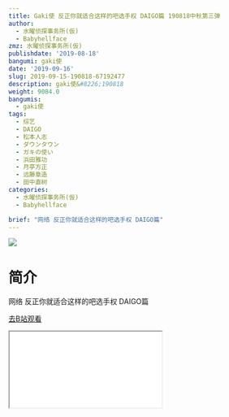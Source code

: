 ```yaml
---
title: Gaki使 反正你就适合这样的吧选手权 DAIGO篇 190818中秋第三弹
author:
  - 水曜侦探事务所(仮)
  - Babyhellface
zmz: 水曜侦探事务所(仮)
publishdate: '2019-08-18'
bangumi: gaki使
date: '2019-09-16'
slug: 2019-09-15-190818-67192477
description: gaki使&#8226;190818
weight: 9084.0
bangumis:
  - gaki使
tags:
  - 综艺
  - DAIGO
  - 松本人志
  - ダウンタウン
  - ガキの使い
  - 浜田雅功
  - 月亭方正
  - 远藤章造
  - 田中直树
categories:
  - 水曜侦探事务所(仮)
  - Babyhellface

brief: "网络 反正你就适合这样的吧选手权 DAIGO篇"
---
```

![](https://raw.githubusercontent.com/tcgriffith/owaraisite/master/static/tmpimg/00d4585ec1b40936af89e2bf268ab2172f444731.jpg.480.jpg)
# 简介  
网络
反正你就适合这样的吧选手权 DAIGO篇  

[去B站观看](https://www.bilibili.com/video/av67192477/)
<div class ="resp-container"><iframe class="testiframe" src="//player.bilibili.com/player.html?aid=67192477"", scrolling="no", allowfullscreen="true" > </iframe></div> 

